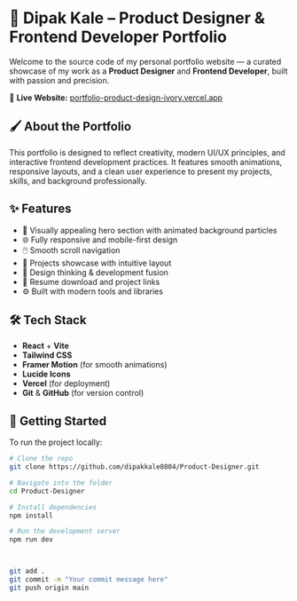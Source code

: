 # 🚀 Dipak Kale – Product Designer & Frontend Developer Portfolio

Welcome to the source code of my personal portfolio website — a curated showcase of my work as a **Product Designer** and **Frontend Developer**, built with passion and precision.

🔗 **Live Website:** [portfolio-product-design-ivory.vercel.app](https://portfolio-product-design-ivory.vercel.app/)

## 🖌️ About the Portfolio

This portfolio is designed to reflect creativity, modern UI/UX principles, and interactive frontend development practices. It features smooth animations, responsive layouts, and a clean user experience to present my projects, skills, and background professionally.

## ✨ Features

- 🎨 Visually appealing hero section with animated background particles
- 🌐 Fully responsive and mobile-first design
- 🖱️ Smooth scroll navigation
- 📂 Projects showcase with intuitive layout
- 🧠 Design thinking & development fusion
- 🧭 Resume download and project links
- ⚙️ Built with modern tools and libraries

## 🛠️ Tech Stack

- **React** + **Vite**
- **Tailwind CSS**
- **Framer Motion** (for smooth animations)
- **Lucide Icons**
- **Vercel** (for deployment)
- **Git** & **GitHub** (for version control)

## 📁 Getting Started

To run the project locally:

```bash
# Clone the repo
git clone https://github.com/dipakkale0804/Product-Designer.git

# Navigate into the folder
cd Product-Designer

# Install dependencies
npm install

# Run the development server
npm run dev



git add .
git commit -m "Your commit message here"
git push origin main